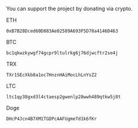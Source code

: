You can support the project by donating via crypto.

ETH

`0xB7B28Dced60D883Ae02589A693F5D78a4146D463`


BTC

`bc1qkwzkywgf74gcpr9ltulrkg6j76djwcftr2se4j`


TRX

`TXr1SEcXkb8a1oc7HnznHAiMocLhLnYsZ2`

LTC

`ltc1qy38gxd3l4ctaesp2gwenlp28wwh489qtkw5j8t`


Doge

`DHcP4Jcn4B7XM1TGDPcAAFUgmeTd1k6fKr`
